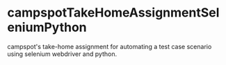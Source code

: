 # campspotTakeHomeAssignmentSeleniumPython
campspot's take-home assignment for automating a test case scenario using selenium webdriver and python.
